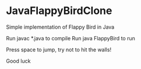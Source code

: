 # JavaFlappyBirdClone
Simple implementation of Flappy Bird in Java

Run javac *.java to compile
Run java FlappyBird to run

Press space to jump, try not to hit the walls!

Good luck

